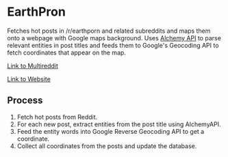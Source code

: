 # EarthPron
Fetches hot posts in /r/earthporn and related subreddits and maps them onto a webpage with Google maps background. Uses [Alchemy API](http://www.alchemyapi.com/) to parse relevant entities in post titles and feeds them to Google's Geocoding API to fetch coordinates that appear on the map.

[Link to Multireddit](http://www.reddit.com/user/theyangmaster/m/earthporns)

[Link to Website](http://earthpron.rocks)

## Process
1. Fetch hot posts from Reddit.
2. For each new post, extract entities from the post title using AlchemyAPI.
3. Feed the entity words into Google Reverse Geocoding API to get a coordinate.
4. Collect all coordinates from the posts and update the database.

